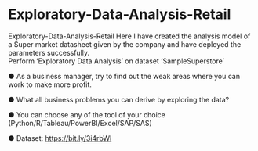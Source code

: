 # Exploratory-Data-Analysis-Retail
Exploratory-Data-Analysis-Retail Here I have created the analysis model of a Super market datasheet given by the company and have deployed the parameters successfully.  
Perform ‘Exploratory Data Analysis’ on dataset ‘SampleSuperstore’

● As a business manager, try to find out the weak areas where you can work to make more profit.

● What all business problems you can derive by exploring the data?

● You can choose any of the tool of your choice (Python/R/Tableau/PowerBI/Excel/SAP/SAS)

● Dataset: https://bit.ly/3i4rbWl
